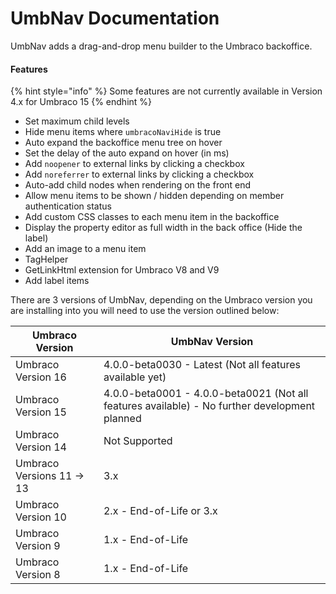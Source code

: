 # UmbNav Documentation

UmbNav adds a drag-and-drop menu builder to the Umbraco backoffice.

#### Features

{% hint style="info" %}
Some features are not currently available in Version 4.x for Umbraco 15
{% endhint %}

* Set maximum child levels
* Hide menu items where `umbracoNaviHide` is true
* Auto expand the backoffice menu tree on hover
* Set the delay of the auto expand on hover (in ms)
* Add `noopener` to external links by clicking a checkbox
* Add `noreferrer` to external links by clicking a checkbox
* Auto-add child nodes when rendering on the front end
* Allow menu items to be shown / hidden depending on member authentication status
* Add custom CSS classes to each menu item in the backoffice
* Display the property editor as full width in the back office (Hide the label)
* Add an image to a menu item
* TagHelper
* GetLinkHtml extension for Umbraco V8 and V9
* Add label items

There are 3 versions of UmbNav, depending on the Umbraco version you are installing into you will need to use the version outlined below:

| Umbraco Version           | UmbNav Version                                                                                |
| ------------------------- | --------------------------------------------------------------------------------------------- |
| Umbraco Version 16        | 4.0.0-beta0030 - Latest (Not all features available yet)                                      |
| Umbraco Version 15        | 4.0.0-beta0001 - 4.0.0-beta0021 (Not all features available) - No further development planned |
| Umbraco Version 14        | Not Supported                                                                                 |
| Umbraco Versions 11 -> 13 | 3.x                                                                                           |
| Umbraco Version 10        | 2.x - End-of-Life or 3.x                                                                      |
| Umbraco Version 9         | 1.x - End-of-Life                                                                             |
| Umbraco Version 8         | 1.x - End-of-Life                                                                             |

